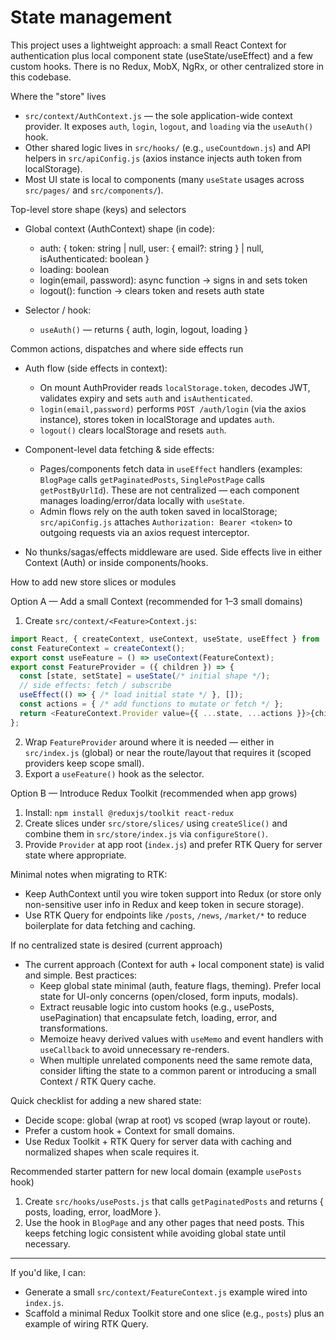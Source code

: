 # State management

This project uses a lightweight approach: a small React Context for authentication plus local component state (useState/useEffect) and a few custom hooks. There is no Redux, MobX, NgRx, or other centralized store in this codebase.

Where the "store" lives
- `src/context/AuthContext.js` — the sole application-wide context provider. It exposes `auth`, `login`, `logout`, and `loading` via the `useAuth()` hook.
- Other shared logic lives in `src/hooks/` (e.g., `useCountdown.js`) and API helpers in `src/apiConfig.js` (axios instance injects auth token from localStorage).
- Most UI state is local to components (many `useState` usages across `src/pages/` and `src/components/`).

Top-level store shape (keys) and selectors
- Global context (AuthContext) shape (in code):

  - auth: { token: string | null, user: { email?: string } | null, isAuthenticated: boolean }
  - loading: boolean
  - login(email, password): async function → signs in and sets token
  - logout(): function → clears token and resets auth state

- Selector / hook:
  - `useAuth()` — returns { auth, login, logout, loading }

Common actions, dispatches and where side effects run
- Auth flow (side effects in context):
  - On mount AuthProvider reads `localStorage.token`, decodes JWT, validates expiry and sets `auth` and `isAuthenticated`.
  - `login(email,password)` performs `POST /auth/login` (via the axios instance), stores token in localStorage and updates `auth`.
  - `logout()` clears localStorage and resets `auth`.

- Component-level data fetching & side effects:
  - Pages/components fetch data in `useEffect` handlers (examples: `BlogPage` calls `getPaginatedPosts`, `SinglePostPage` calls `getPostByUrlId`). These are not centralized — each component manages loading/error/data locally with `useState`.
  - Admin flows rely on the auth token saved in localStorage; `src/apiConfig.js` attaches `Authorization: Bearer <token>` to outgoing requests via an axios request interceptor.

- No thunks/sagas/effects middleware are used. Side effects live in either Context (Auth) or inside components/hooks.

How to add new store slices or modules

Option A — Add a small Context (recommended for 1–3 small domains)
1. Create `src/context/<Feature>Context.js`:

```javascript
import React, { createContext, useContext, useState, useEffect } from 'react';
const FeatureContext = createContext();
export const useFeature = () => useContext(FeatureContext);
export const FeatureProvider = ({ children }) => {
  const [state, setState] = useState(/* initial shape */);
  // side effects: fetch / subscribe
  useEffect(() => { /* load initial state */ }, []);
  const actions = { /* add functions to mutate or fetch */ };
  return <FeatureContext.Provider value={{ ...state, ...actions }}>{children}</FeatureContext.Provider>;
};
```
2. Wrap `FeatureProvider` around where it is needed — either in `src/index.js` (global) or near the route/layout that requires it (scoped providers keep scope small).
3. Export a `useFeature()` hook as the selector.

Option B — Introduce Redux Toolkit (recommended when app grows)
1. Install: `npm install @reduxjs/toolkit react-redux`
2. Create slices under `src/store/slices/` using `createSlice()` and combine them in `src/store/index.js` via `configureStore()`.
3. Provide `Provider` at app root (`index.js`) and prefer RTK Query for server state where appropriate.

Minimal notes when migrating to RTK:
- Keep AuthContext until you wire token support into Redux (or store only non-sensitive user info in Redux and keep token in secure storage).
- Use RTK Query for endpoints like `/posts`, `/news`, `/market/*` to reduce boilerplate for data fetching and caching.

If no centralized state is desired (current approach)
- The current approach (Context for auth + local component state) is valid and simple. Best practices:
  - Keep global state minimal (auth, feature flags, theming). Prefer local state for UI-only concerns (open/closed, form inputs, modals).
  - Extract reusable logic into custom hooks (e.g., usePosts, usePagination) that encapsulate fetch, loading, error, and transformations.
  - Memoize heavy derived values with `useMemo` and event handlers with `useCallback` to avoid unnecessary re-renders.
  - When multiple unrelated components need the same remote data, consider lifting the state to a common parent or introducing a small Context / RTK Query cache.

Quick checklist for adding a new shared state:
- Decide scope: global (wrap at root) vs scoped (wrap layout or route).
- Prefer a custom hook + Context for small domains.
- Use Redux Toolkit + RTK Query for server data with caching and normalized shapes when scale requires it.

Recommended starter pattern for new local domain (example `usePosts` hook)
1. Create `src/hooks/usePosts.js` that calls `getPaginatedPosts` and returns { posts, loading, error, loadMore }.
2. Use the hook in `BlogPage` and any other pages that need posts. This keeps fetching logic consistent while avoiding global state until necessary.

---

If you'd like, I can:
- Generate a small `src/context/FeatureContext.js` example wired into `index.js`.
- Scaffold a minimal Redux Toolkit store and one slice (e.g., `posts`) plus an example of wiring RTK Query.
